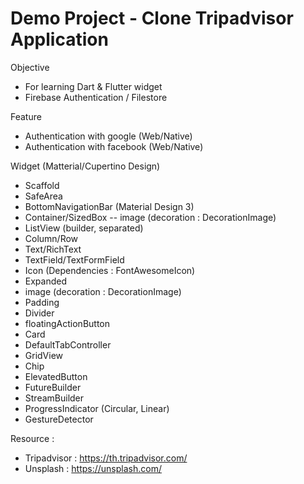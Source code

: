 # Demo Project - Clone Tripadvisor Application

Objective
- For learning Dart & Flutter widget
- Firebase Authentication / Filestore

Feature
- Authentication with google (Web/Native)
- Authentication with facebook (Web/Native)
 
 Widget (Matterial/Cupertino Design)
- Scaffold 
- SafeArea
- BottomNavigationBar (Material Design 3)
- Container/SizedBox -- image (decoration : DecorationImage)
- ListView (builder, separated)
- Column/Row
- Text/RichText
- TextField/TextFormField
- Icon (Dependencies : FontAwesomeIcon)
- Expanded
- image (decoration : DecorationImage)
- Padding
- Divider
- floatingActionButton
- Card
- DefaultTabController
- GridView
- Chip
- ElevatedButton
- FutureBuilder
- StreamBuilder
- ProgressIndicator (Circular, Linear)
- GestureDetector

Resource : 
- Tripadvisor : https://th.tripadvisor.com/
- Unsplash : https://unsplash.com/
